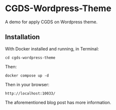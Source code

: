 # CGDS-Wordpress-Theme

A demo for apply CGDS on Wordpress theme.

## Installation


With Docker installed and running, in Terminal:

````
cd cgds-wordpress-theme
````

Then:

````
docker compose up -d
````

Then in your browser:
````
http://localhost:10033/
````

The aforementioned blog post has more information.


